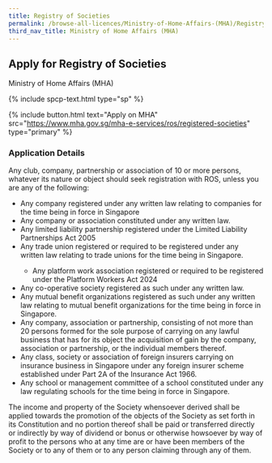 ```yaml
---
title: Registry of Societies
permalink: /browse-all-licences/Ministry-of-Home-Affairs-(MHA)/Registry-of-Societies
third_nav_title: Ministry of Home Affairs (MHA)
---
```


## Apply for Registry of Societies

Ministry of Home Affairs (MHA)

{% include spcp-text.html type="sp" %}

{% include button.html text="Apply on MHA" src="https://www.mha.gov.sg/mha-e-services/ros/registered-societies" type="primary" %}

<H3>Application Details</H3>

<p>Any club, company, partnership or association of 10 or more persons, whatever its nature or object should seek registration with ROS, unless you are any of the following:
<ul>
    <li>Any company registered under any written law relating to companies for the time being in force in Singapore</li>
    <li>Any company or association constituted under any written law.</li>
    <li>Any limited liability partnership registered under the Limited Liability Partnerships Act 2005</li>
    <li>Any trade union registered or required to be registered under any written law relating to trade unions for the time being in Singapore.</li>
    <ul>
        <li>Any platform work association registered or required to be registered under the Platform Workers Act 2024</li>
    </ul>
    <li>Any co-operative society registered as such under any written law.</li>
    <li>Any mutual benefit organizations registered as such under any written law relating to mutual benefit organizations for the time being in force in Singapore.</li>
    <li>Any company, association or partnership, consisting of not more than 20 persons formed for the sole purpose of carrying on any lawful business that has for its object the acquisition of gain by the company, association or partnership, or the individual members thereof.</li>
    <li>Any class, society or association of foreign insurers carrying on insurance business in Singapore under any foreign insurer scheme established under Part 2A of the Insurance Act 1966.</li>
    <li>Any school or management committee of a school constituted under any law regulating schools for the time being in force in Singapore.</li>
</ul>
The income and property of the Society whensoever derived shall be applied towards the promotion of the objects of the Society as set forth in its Constitution and no portion thereof shall be paid or transferred directly or indirectly by way of dividend or bonus or otherwise howsoever by way of profit to the persons who at any time are or have been members of the Society or to any of them or to any person claiming through any of them.
</p>
